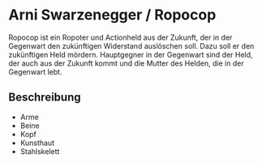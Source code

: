 # Arni Swarzenegger / Ropocop
Ropocop ist ein Ropoter und Actionheld aus der Zukunft, der in der Gegenwart den zukünftigen Widerstand auslöschen soll. 
Dazu soll er den zukünftigen Held mördern. Hauptgegner in der Gegenwart sind der Held, der auch aus der Zukunft kommt und 
die Mutter des Helden, die in der Gegenwart lebt. 
## Beschreibung
* Arme
* Beine
* Kopf
* Kunsthaut
* Stahlskelett

